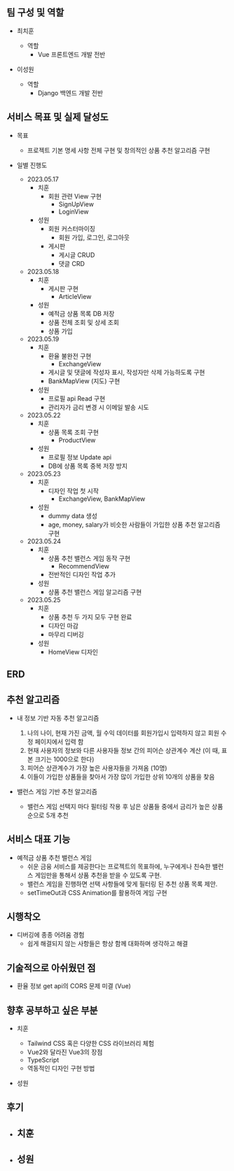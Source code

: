 ## 팀 구성 및 역할

- 최치훈
    - 역할
        - Vue 프론트엔드 개발 전반

- 이성원
    - 역할
        - Django 백엔드 개발 전반

## 서비스 목표 및 실제 달성도

- 목표
    - 프로젝트 기본 명세 사항 전체 구현 및 창의적인 상품 추천 알고리즘 구현

- 일별 진행도
    - 2023.05.17
        - 치훈
            - 회원 관련 View 구현
                - SignUpView
                - LoginView
        - 성원
            - 회원 커스터마이징
                - 회원 가입, 로그인, 로그아웃
            - 게시판
                - 게시글 CRUD
                - 댓글 CRD
    - 2023.05.18
        - 치훈
            - 게시판 구현
                - ArticleView
        - 성원
            - 예적금 상품 목록 DB 저장
            - 상품 전체 조회 및 상세 조회
            - 상품 가입
    - 2023.05.19
        - 치훈
            - 환율 불완전 구현
                - ExchangeView
            - 게시글 및 댓글에 작성자 표시, 작성자만 삭제 가능하도록 구현
            - BankMapView (지도) 구현
        - 성원
            - 프로필 api Read 구현
            - 관리자가 금리 변경 시 이메일 발송 시도
    - 2023.05.22
        - 치훈
            - 상품 목록 조회 구현
                - ProductView
        - 성원
            - 프로필 정보 Update api
            - DB에 상품 목록 중복 저장 방지
    - 2023.05.23
        - 치훈
            - 디자인 작업 첫 시작
                - ExchangeView, BankMapView
        - 성원
            - dummy data 생성
            - age, money, salary가 비슷한 사람들이 가입한 상품 추천 알고리즘 구현
    - 2023.05.24
        - 치훈
            - 상품 추천 밸런스 게임 동작 구현
                - RecommendView
            - 전반적인 디자인 작업 추가
        - 성원
            - 상품 추천 밸런스 게임 알고리즘 구현
    - 2023.05.25
        - 치훈
            - 상품 추천 두 가지 모두 구현 완료
            - 디자인 마감
            - 마무리 디버깅
        - 성원
            - HomeView 디자인

## ERD

## 추천 알고리즘

- 내 정보 기반 자동 추천 알고리즘
    1. 나의 나이, 현재 가진 금액, 월 수익 데이터를 회원가입시 입력하지 않고 회원 수정 페이지에서 입력 함
    2. 현재 사용자의 정보와 다른 사용자들 정보 간의 피어슨 상관계수 계산 (이 때, 표본 크기는 1000으로 한다)
    3. 피어슨 상관계수가 가장 높은 사용자들을 가져옴 (10명)
    4. 이들이 가입한 상품들을 찾아서 가장 많이 가입한 상위 10개의 상품을 찾음

- 밸런스 게임 기반 추천 알고리즘
    - 밸런스 게임 선택지 마다 필터링 작용 후 남은 상품들 중에서 금리가 높은 상품 순으로 5개 추천

## 서비스 대표 기능

- 예적금 상품 추천 밸런스 게임
    - 쉬운 금융 서비스를 제공한다는 프로젝트의 목표하에, 누구에게나 친숙한 밸런스 게임만을 통해서 상품 추천을 받을 수 있도록 구현.
    - 밸런스 게임을 진행하면 선택 사항들에 맞게 필터링 된 추천 상품 목록 제안.
    - setTimeOut과 CSS Animation를 활용하여 게임 구현

## 시행착오

- 디버깅에 종종 어려움 경험
    - 쉽게 해결되지 않는 사항들은 항상 함께 대화하며 생각하고 해결

## 기술적으로 아쉬웠던 점

- 환율 정보 get api의 CORS 문제 미결 (Vue)

## 향후 공부하고 싶은 부분

- 치훈
    - Tailwind CSS 혹은 다양한 CSS 라이브러리 체험
    - Vue2와 달라진 Vue3의 장점
    - TypeScript
    - 역동적인 디자인 구현 방법

- 성원

## 후기
- 치훈
    -
- 성원
    -